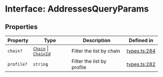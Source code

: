 # Interface: AddressesQueryParams

## Properties

| Property | Type | Description | Defined in |
| ------ | ------ | ------ | ------ |
| `chain?` | [`Chain`](/docs/packages/sdk/type-aliases/Chain.md) \| [`ChainId`](/docs/packages/sdk/type-aliases/ChainId.md) | Filter the list by chain | [types.ts:284](https://github.com/monerium/js-monorepo/blob/main/packages/sdk/src/types.ts#L284) |
| `profile?` | `string` | Filter the list by profile | [types.ts:282](https://github.com/monerium/js-monorepo/blob/main/packages/sdk/src/types.ts#L282) |
